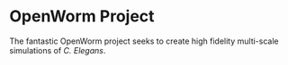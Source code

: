 # OpenWorm Project

The fantastic OpenWorm project seeks to create high fidelity multi-scale simulations of _C. Elegans_.